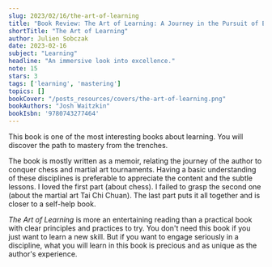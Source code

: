 ```yaml
---
slug: 2023/02/16/the-art-of-learning
title: "Book Review: The Art of Learning: A Journey in the Pursuit of Excellence"
shortTitle: "The Art of Learning"
author: Julien Sobczak
date: 2023-02-16
subject: "Learning"
headline: "An immersive look into excellence."
note: 15
stars: 3
tags: ['learning', 'mastering']
topics: []
bookCover: "/posts_resources/covers/the-art-of-learning.png"
bookAuthors: "Josh Waitzkin"
bookIsbn: '9780743277464'
---
```


This book is one of the most interesting books about learning. You will discover the path to mastery from the trenches.

The book is mostly written as a memoir, relating the journey of the author to conquer chess and martial art tournaments. Having a basic understanding of these disciplines is preferable to appreciate the content and the subtle lessons. I loved the first part (about chess). I failed to grasp the second one (about the martial art Tai Chi Chuan). The last part puts it all together and is closer to a self-help book.

_The Art of Learning_ is more an entertaining reading than a practical book with clear principles and practices to try. You don't need this book if you just want to learn a new skill. But if you want to engage seriously in a discipline, what you will learn in this book is precious and as unique as the author's experience.
    